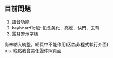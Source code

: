 ## 目前問題  
1. 語音功能
2. keyboard功能: 包含美化、亮度、快門、去背
3. 露耳警示字樣  

尚未納入統整，網頁中不能作用(因為非程式執行介面)  
p.s. 晚點我會美化證件照頁面
